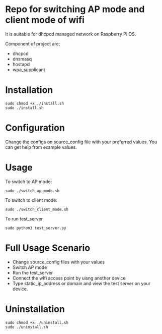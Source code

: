 # Repo for switching AP mode and client mode of wifi

It is suitable for dhcpcd managed network on Raspberry Pi OS. 

Component of project are;
- dhcpcd
- dnsmasq
- hostapd
- wpa_supplicant

# Installation
```
sudo chmod +x ./install.sh
sudo ./install.sh
```

# Configuration
Change the configs on source_config file with your preferred values. You can get help from example values. 

# Usage
To switch to AP mode:
```
sudo ./switch_ap_mode.sh
```

To switch to client mode:
```
sudo ./switch_client_mode.sh
```

To run test_server
```
sudo python3 test_server.py
```

# Full Usage Scenario
- Change source_config files with your values
- Switch AP mode
- Run the test_server
- Connect the wifi access point by uisng another device
- Type static_ip_address or domain and view the test server on your device.



# Uninstallation
```
sudo chmod +x ./uninstall.sh
sudo ./uninstall.sh
```
